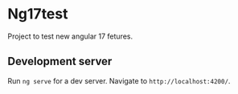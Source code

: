 # Ng17test

Project to test new angular 17 fetures.

## Development server

Run `ng serve` for a dev server. Navigate to `http://localhost:4200/`.
